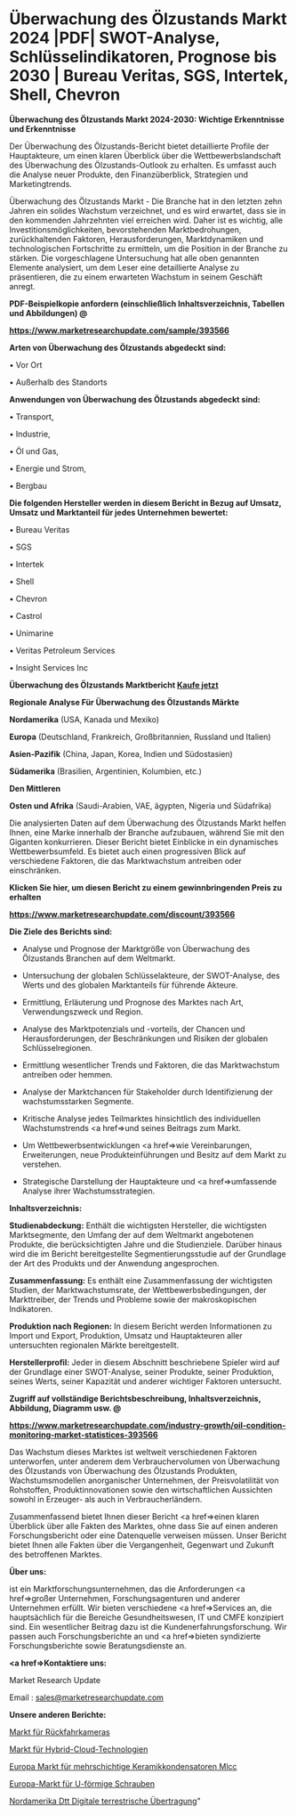 # Überwachung des Ölzustands Markt 2024 |PDF| SWOT-Analyse, Schlüsselindikatoren, Prognose bis 2030 | Bureau Veritas, SGS, Intertek, Shell, Chevron

<strong>Überwachung des Ölzustands Markt 2024-2030: Wichtige Erkenntnisse und Erkenntnisse</strong>

Der Überwachung des Ölzustands-Bericht bietet detaillierte Profile der Hauptakteure, um einen klaren Überblick über die Wettbewerbslandschaft des Überwachung des Ölzustands-Outlook zu erhalten. Es umfasst auch die Analyse neuer Produkte, den Finanzüberblick, Strategien und Marketingtrends.

Überwachung des Ölzustands Markt - Die Branche hat in den letzten zehn Jahren ein solides Wachstum verzeichnet, und es wird erwartet, dass sie in den kommenden Jahrzehnten viel erreichen wird. Daher ist es wichtig, alle Investitionsmöglichkeiten, bevorstehenden Marktbedrohungen, zurückhaltenden Faktoren, Herausforderungen, Marktdynamiken und technologischen Fortschritte zu ermitteln, um die Position in der Branche zu stärken. Die vorgeschlagene Untersuchung hat alle oben genannten Elemente analysiert, um dem Leser eine detaillierte Analyse zu präsentieren, die zu einem erwarteten Wachstum in seinem Geschäft anregt.



<strong><b>PDF-Beispielkopie anfordern (einschließlich Inhaltsverzeichnis, Tabellen und Abbildungen) @ </b></strong>

<strong><a href=https://www.marketresearchupdate.com/sample/393566>

<strong>https://www.marketresearchupdate.com/sample/393566</u></a></strong></strong>



<strong>Arten von Überwachung des Ölzustands abgedeckt sind:</strong>

• Vor Ort

• Außerhalb des Standorts



<strong>Anwendungen von Überwachung des Ölzustands abgedeckt sind:</strong>

• Transport,

• Industrie,

• Öl und Gas,

• Energie und Strom,

• Bergbau



<strong>Die folgenden Hersteller werden in diesem Bericht in Bezug auf Umsatz, Umsatz und Marktanteil für jedes Unternehmen bewertet:</strong>

• Bureau Veritas

• SGS

• Intertek

• Shell

• Chevron

• Castrol

• Unimarine

• Veritas Petroleum Services

• Insight Services Inc



<strong>Überwachung des Ölzustands Marktbericht <a href=https://www.marketresearchupdate.com/buynow/393566>Kaufe jetzt</a></strong>



<strong>Regionale Analyse Für Überwachung des Ölzustands Märkte</strong>



<strong>Nordamerika</strong> (USA, Kanada und Mexiko)



<strong>Europa</strong> (Deutschland, Frankreich, Großbritannien, Russland und Italien)



<strong>Asien-Pazifik</strong> (China, Japan, Korea, Indien und Südostasien)



<strong>Südamerika</strong> (Brasilien, Argentinien, Kolumbien, etc.)



<strong>Den Mittleren</strong> 

<strong>Osten und Afrika</strong> (Saudi-Arabien, VAE, ägypten, Nigeria und Südafrika)

Die analysierten Daten auf dem Überwachung des Ölzustands Markt helfen Ihnen, eine Marke innerhalb der Branche aufzubauen, während Sie mit den Giganten konkurrieren. Dieser Bericht bietet Einblicke in ein dynamisches Wettbewerbsumfeld. Es bietet auch einen progressiven Blick auf verschiedene Faktoren, die das Marktwachstum antreiben oder einschränken.



<strong>Klicken Sie hier, um diesen Bericht zu einem gewinnbringenden Preis zu erhalten
</strong>

<strong><a href=https://www.marketresearchupdate.com/discount/393566>https://www.marketresearchupdate.com/discount/393566</b></u></strong></a>



<strong>Die Ziele des Berichts sind:</strong>

- Analyse und Prognose der Marktgröße von Überwachung des Ölzustands Branchen auf dem Weltmarkt.

- Untersuchung der globalen Schlüsselakteure, der SWOT-Analyse, des Werts und des globalen Marktanteils für führende Akteure.

- Ermittlung, Erläuterung und Prognose des Marktes nach Art, Verwendungszweck und Region.

- Analyse des Marktpotenzials und -vorteils, der Chancen und Herausforderungen, der Beschränkungen und Risiken der globalen Schlüsselregionen.

- Ermittlung wesentlicher Trends und Faktoren, die das Marktwachstum antreiben oder hemmen.

- Analyse der Marktchancen für Stakeholder durch Identifizierung der wachstumsstarken Segmente.

- Kritische Analyse jedes Teilmarktes hinsichtlich des individuellen Wachstumstrends <a href=>und</a> seines Beitrags zum Markt.

- Um Wettbewerbsentwicklungen <a href=>wie</a> Vereinbarungen, Erweiterungen, neue Produkteinführungen und Besitz auf dem Markt zu verstehen.

- Strategische Darstellung der Hauptakteure und <a href=>umfas</a>sende Analyse ihrer Wachstumsstrategien.



<strong>Inhaltsverzeichnis:</strong>



<strong>Studienabdeckung:</strong> Enthält die wichtigsten Hersteller, die wichtigsten Marktsegmente, den Umfang der auf dem Weltmarkt angebotenen Produkte, die berücksichtigten Jahre und die Studienziele. Darüber hinaus wird die im Bericht bereitgestellte Segmentierungsstudie auf der Grundlage der Art des Produkts und der Anwendung angesprochen.



<strong>Zusammenfassung:</strong> Es enthält eine Zusammenfassung der wichtigsten Studien, der Marktwachstumsrate, der Wettbewerbsbedingungen, der Markttreiber, der Trends und Probleme sowie der makroskopischen Indikatoren.



<strong>Produktion nach Regionen:</strong> In diesem Bericht werden Informationen zu Import und Export, Produktion, Umsatz und Hauptakteuren aller untersuchten regionalen Märkte bereitgestellt.



<strong>Herstellerprofil:</strong> Jeder in diesem Abschnitt beschriebene Spieler wird auf der Grundlage einer SWOT-Analyse, seiner Produkte, seiner Produktion, seines Werts, seiner Kapazität und anderer wichtiger Faktoren untersucht.



<strong><b>Zugriff auf vollständige Berichtsbeschreibung, Inhaltsverzeichnis, Abbildung, Diagramm usw. @ </b></strong>

<strong><a href=https://www.marketresearchupdate.com/industry-growth/oil-condition-monitoring-market-statistices-393566>https://www.marketresearchupdate.com/industry-growth/oil-condition-monitoring-market-statistices-393566</a></strong>

Das Wachstum dieses Marktes ist weltweit verschiedenen Faktoren unterworfen, unter anderem dem Verbrauchervolumen von Überwachung des Ölzustands von Überwachung des Ölzustands Produkten, Wachstumsmodellen anorganischer Unternehmen, der Preisvolatilität von Rohstoffen, Produktinnovationen sowie den wirtschaftlichen Aussichten sowohl in Erzeuger- als auch in Verbraucherländern.

Zusammenfassend bietet Ihnen dieser Bericht <a href=>einen</a> klaren Überblick über alle Fakten des Marktes, ohne dass Sie auf einen anderen Forschungsbericht oder eine Datenquelle verweisen müssen. Unser Bericht bietet Ihnen alle Fakten über die Vergangenheit, Gegenwart und Zukunft des betroffenen Marktes.



<strong>Über uns:</strong>

 ist ein Marktforschungsunternehmen, das die Anforderungen <a href=>großer</a> Unternehmen, Forschungsagenturen und anderer Unternehmen erfüllt. Wir bieten verschiedene <a href=>Services</a> an, die hauptsächlich für die Bereiche Gesundheitswesen, IT und CMFE konzipiert sind. Ein wesentlicher Beitrag dazu ist die Kundenerfahrungsforschung. Wir passen auch Forschungsberichte an und <a href=>bieten</a> syndizierte Forschungsberichte sowie Beratungsdienste an.



<strong><a href=>Kontaktiere uns:</a></strong>

Market Research Update

Email : sales@marketresearchupdate.com



<strong>Unsere anderen Berichte:</strong>

<a href=https://www.linkedin.com/pulse/rear-view-camera-market-has-huge-growth-industry-size>Markt für Rückfahrkameras</a>

<a href=https://www.linkedin.com/pulse/hybrid-cloud-technologies-market-outlooks-2023-size-shares>Markt für Hybrid-Cloud-Technologien</a>

<a href=https://www.linkedin.com/pulse/europe-multilayer-ceramic-capacitor-mlcc-market-size>Europa Markt für mehrschichtige Keramikkondensatoren Mlcc</a>

<a href=https://www.linkedin.com/pulse/europe-u-shaped-bolts-market-2023-pointing>Europa-Markt für U-förmige Schrauben</a>

<a href=https://www.linkedin.com/pulse/north-america-dtt-digital-terrestrial-transmission>Nordamerika Dtt Digitale terrestrische Übertragung</a>"
